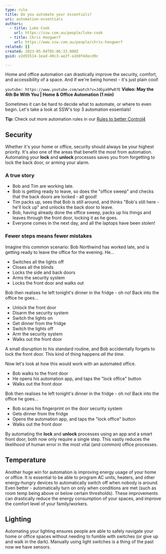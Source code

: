 ```yaml
---
type: rule
title: Do you automate your essentials?
uri: automation-essentials
authors:
  - title: Luke Cook
    url: https://ssw.com.au/people/luke-cook
  - title: Chris Hoogwerf
    url: https://www.ssw.com.au/people/chris-hoogwerf
related: []
created: 2023-05-04T05:06:33.000Z
guid: e2d55514-1ead-49c3-ae2f-a160f4decd9c

---
```


Home and office automation can drastically improve the security, comfort, and accessibility of a space. And if we're being honest - it's just plain cool!

`youtube: https://www.youtube.com/watch?v=JdGya9Pw07E`
**Video: May the 4th Be With You | Home & Office Automation (1 min)**

Sometimes it can be hard to decide what to automate, or where to even begin. Let's take a look at SSW's top 3 automation essentials!

**Tip:** Check out more automation rules in our [Rules to better Control4](/rules-to-better-control4/)

<!--endintro-->

## Security
Whether it's your home or office, security should always be your highest priority. It's also one of the areas that benefit the most from automation. Automating your **lock** and **unlock** processes saves you from forgetting to lock the back door, or arming your alarm.

### A true story
* Bob and Tim are working late.
* Bob is getting ready to leave, so does the "office sweep" and checks that the back doors are locked - all good!
* Tim packs up, sees that Bob is still around, and thinks "Bob's still here - he'll lock up" and unlocks the back door to leave.
* Bob, having already done the office sweep, packs up his things and leaves through the front door, locking it as he goes.
* Everyone comes in the next day, and all the laptops have been stolen!

### Fewer steps means fewer mistakes
Imagine this common scenario: Bob Northwind has worked late, and is getting ready to leave the office for the evening. He...
* Switches all the lights off
* Closes all the blinds
* Locks the side and back doors
* Arms the security system
* Locks the front door and walks out

Bob then realises he left tonight's dinner in the fridge - oh no! Back into the office he goes...

* Unlock the front door
* Disarm the security system
* Switch the lights on
* Get dinner from the fridge
* Switch the lights off
* Arm the security system
* Walks out the front door

A small disruption to his standard routine, and Bob accidentally forgets to lock the front door. This kind of thing happens *all the time*.

Now let's look at how this would work with an automated office.

* Bob walks to the front door
* He opens his automation app, and taps the "lock office" button
* Walks out the front door

Bob then realises he left tonight's dinner in the fridge - oh no! Back into the office he goes...

* Bob scans his fingerprint on the door security system
* Gets dinner from the fridge
* Opens the automation app, and taps the "lock office" button
* Walks out the front door

By automating the **lock** and **unlock** processes using an app and a smart front door, both now only require a single step. This vastly reduces the likelihood of human error in the most vital (and common) office processes.

## Temperature
Another huge win for automation is improving energy usage of your home or office. It is essential to be able to program AC units, heaters, and other energy-hungry devices to automatically switch off when nobody is around. Even better - automatically turn on only when conditions are met (such as room temp being above or below certain thresholds). These improvements can drastically reduce the energy consumption of your spaces, and improve the comfort level of your family/workers.

## Lighting
Automating your lighting ensures people are able to safely navigate your home or office spaces without needing to fumble with switches (or give up and walk in the dark). Manually using light switches is a thing of the past now we have sensors.
